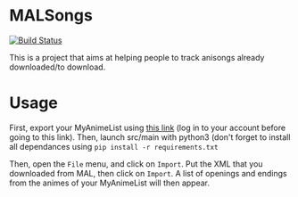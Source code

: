 # MALSongs
[![Build Status](https://travis-ci.org/Sugihiru/MALSongs.svg?branch=master)](https://travis-ci.org/Sugihiru/MALSongs)

This is a project that aims at helping people to track anisongs already downloaded/to download.

# Usage

First, export your MyAnimeList using [this link](https://myanimelist.net/panel.php?go=export) (log in to your account before going to this link). Then, launch src/main with python3 (don't forget to install all dependances using `pip install -r requirements.txt`

Then, open the `File` menu, and click on `Import`. Put the XML that you downloaded from MAL, then click on `Import`. A list of openings and endings from the animes of your MyAnimeList will then appear.
